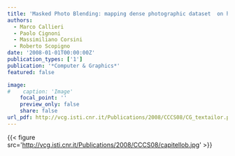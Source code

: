 ```yaml
---
title: 'Masked Photo Blending: mapping dense photographic dataset  on high-resolution 3D models'
authors:
  - Marco Callieri
  - Paolo Cignoni
  - Massimiliano Corsini
  - Roberto Scopigno
date: '2008-01-01T00:00:00Z'
publication_types: ['1']
publication: '*Computer & Graphics*'
featured: false

image:
#    caption: 'Image'
    focal_point: ''
    preview_only: false
    share: false
url_pdf: http://vcg.isti.cnr.it/Publications/2008/CCCS08/CG_textailor.pdf
---
```

{{< figure src='http://vcg.isti.cnr.it/Publications/2008/CCCS08/capitellob.jpg' >}}
